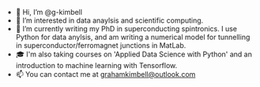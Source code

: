 - 👋 Hi, I’m @g-kimbell
- 👀 I’m interested in data anaylsis and scientific computing.
- 🌱 I’m currently writing my PhD in superconducting spintronics. I use Python for data anylsis, and am writing a numerical model for tunnelling in superconductor/ferromagnet junctions in MatLab.
- 🎓 I'm also taking courses on 'Applied Data Science with Python' and an introduction to machine learning with Tensorflow.
- 📫 You can contact me at grahamkimbell@outlook.com

<!---
g-kimbell/g-kimbell is a ✨ special ✨ repository because its `README.md` (this file) appears on your GitHub profile.
You can click the Preview link to take a look at your changes.
--->
